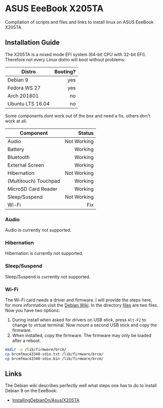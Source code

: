 # ASUS EeeBook X205TA
Compilation of scripts and files and links to install linux on ASUS EeeBook X205TA.

## Installation Guide
The X205TA is a mixed mode EFI system (64-bit CPU with 32-bit EFI).
Therefore not every Linux distro will boot without problems:

| Distro           | Booting? |
| ------           | -------: |
| Debian 9         | yes      |
| Fedora WS 27     | yes      |
| Arch 201801      | no       |
| Ubuntu LTS 16.04 | no       |

Some components dont work out of the box and need a fix, others don't work at all.

| Component             | Status      |
| ---------             | -----:      |
| Audio                 | Not Working |
| Battery               | Working     |
| Bluetooth             | Working     |
| External Screen       | Working     |
| Hibernation           | Not Working |
| (Multitouch) Touchpad | Working     |
| MicroSD Card Reader   | Working     |
| Sleep/Suspend         | Not Working |
| Wi-Fi                 | Fix         |

### Audio
Audio is currently not supported.

### Hibernation
Hibernation is currently not supported.

### Sleep/Suspend
Sleep/Suspend is currently not supported.

### Wi-Fi
The Wi-Fi card needs a driver and firmware. I will provide the steps here,
for more information visit the [Debian Wiki][1].
In the directory [files](files) are two files.
Now you have two options:
1. During install when asked for drivers on USB stick, press `Alt-F2` to change to
virtual terminal.
Now mount a second USB stick and copy the firmware.
2. When installed, copy the firmware.
The firmware may only be loaded after a reboot.

```bash
mkdir -p /lib/firmware/brcm/
cp brcmfmac43340-sdio.txt /lib/firmware/brcm/
cp brcmfmac43340-sdio.bin /lib/firmware/brcm/
```

## Links
The Debian wiki describes perfectly well what steps one has to do to install Debian 9 on the EeeBook:
- [InstallingDebianOn/Asus/X205TA][1]


[1]: https://wiki.debian.org/InstallingDebianOn/Asus/X205TA
